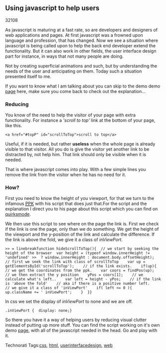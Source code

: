 <article><h2>Using javascript to help users</h2><time><span class="day">3</span><span class="month">2</span><span class="year">108</span></time><p id="topP">As javascript is maturing at a fast rate, so are developers and designers of web applications and pages. At first javascript was a frowned upon language and profession, that has changed. Now we see a situation where javascript is being called upon to help the back end developer extend the functionality. But it can also work in other fields, the user interface design part for instance, in ways that not many people are doing.</p><p>Not by creating superficial animations and such, but by understanding the needs of the user and anticipating on them.  Today such a situation presented itself to me.</p><p>If you want to know what I am talking about you can skip to the demo  demo <a href="http://www.wnas.nl/demo/scrollToTop.html">page</a> here, make sure you come back to check out the explanation...</p><!--more--><h3>Reducing</h3><p>You know of the need to help the visitor of your page with extra functionality. For instance a <em>'scroll to top'</em> link at the bottom of your page, like this.</p><pre><code>&#60;a href="#topP" id="scrollToTop"&#62;scroll to top&#60;/a&#62;</code></pre><p>Useful, if it is needed, but rather <strong>useless</strong> when  the whole page is already visible to that visitor. All you do is give the visitor yet another link to be distracted by, not help him. That link should only be visible when it is needed.</p><p>That is where javascript comes into play. With a few simple lines you remove the link from the visitor when he has no need for it.</p><h3>How?</h3><p>First you need to know the height of you viewport, for that we turn to the infamous <a href="http://www.quirksmode.org" rel="met"><abbr title="Peter-Paul Koch">PPK</abbr></a> with his script that does just that.For the script and the explanation I direct you to his page about this script which you can find on <a href="http://www.quirksmode.org/js/findpos.html">quirksmode</a>.</p><p>We then use this script to see where on the page the link is. First we check if the link is one the page, only than we do something. We get the height of the viewport and the y-position of the link and calculate the difference. If the link is above the fold, we give it a class of <em>inViewPort</em>.</p><pre><code>>> = linebreakfunction hideScrollToTop(){  // we start by seeking the height of the browser  var height = (typeof window.innerHeight != 'undefined' >>  ? window.innerHeight : document.body.offsetHeight);    // first we seek the link with class of scrollToTop    var up = getElementsById('scrollToTop');    // if the link exists.    if(up){    // we get the coordinates from the ppk.    var coors = findPos(up);    // we then extract the y position    yPos = coors[1];    // we calculate what's left..    var left = height - yPos;    // if the link is 'above the fold'    // aka if there is a positive number left.    // we give it a class of 'inViewPort'    if( left &#60;= 0 ){      up.className += ' inViewPort';    }  }}</code></pre><p>In css we set the display of <em>inViewPort</em> to none and we are off.</p><pre><code>.inViewPort {  display: none;}</code></pre><p>So there you have it a way of helping users by reducing visual clutter instead of putting up more stuff. You can find the script working on it's own demo <a href="http://www.wnas.nl/demo/scrollToTop.html">page</a>, with all of the javascript needed in the head. Go and play with it.</p><!-- Technorati Tags Start --><p>Technorati Tags:<a href="http://technorati.com/tag/css" rel="tag">css</a>, <a href="http://technorati.com/tag/html" rel="tag">html</a>, <a href="http://technorati.com/tag/userinterfacedesign" rel="tag">userinterfacedesign</a>, <a href="http://technorati.com/tag/web" rel="tag">web</a></p><!-- Technorati Tags End --></article>